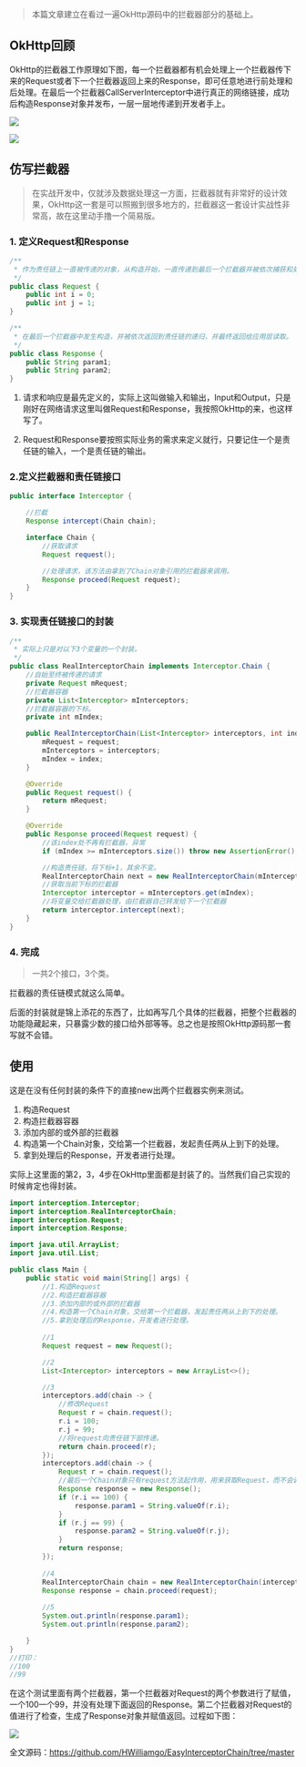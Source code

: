 > 本篇文章建立在看过一遍OkHttp源码中的拦截器部分的基础上。

## OkHttp回顾

OkHttp的拦截器工作原理如下图，每一个拦截器都有机会处理上一个拦截器传下来的Request或者下一个拦截器返回上来的Response，即可任意地进行前处理和后处理。在最后一个拦截器CallServerInterceptor中进行真正的网络链接，成功后构造Response对象并发布，一层一层地传递到开发者手上。

![](https://upload-images.jianshu.io/upload_images/7177220-b466a27ff2bd90c3.png?imageMogr2/auto-orient/strip%7CimageView2/2/w/400)

![](https://upload-images.jianshu.io/upload_images/7177220-646c4c0dd0fc126b.png?imageMogr2/auto-orient/strip%7CimageView2/2/w/250)

## 仿写拦截器

> 在实战开发中，仅就涉及数据处理这一方面，拦截器就有非常好的设计效果，OkHttp这一套是可以照搬到很多地方的，拦截器这一套设计实战性非常高，故在这里动手撸一个简易版。

### 1. 定义Request和Response

``` java
/**
 * 作为责任链上一直被传递的对象，从构造开始，一直传递到最后一个拦截器并被依次捕获和处理
 */
public class Request {
    public int i = 0;
    public int j = 1;
}

/**
 * 在最后一个拦截器中发生构造，并被依次返回到责任链的递归，并最终返回给应用层读取。
 */
public class Response {
    public String param1;
    public String param2;
}
```

1. 请求和响应是最先定义的，实际上这叫做输入和输出，Input和Output，只是刚好在网络请求这里叫做Request和Response，我按照OkHttp的来，也这样写了。

2. Request和Response要按照实际业务的需求来定义就行，只要记住一个是责任链的输入，一个是责任链的输出。

### 2.定义拦截器和责任链接口

``` java
public interface Interceptor {

    //拦截
    Response intercept(Chain chain);

    interface Chain {
        //获取请求
        Request request();

        //处理请求，该方法由拿到了Chain对象引用的拦截器来调用。
        Response proceed(Request request);
    }
}
```

### 3. 实现责任链接口的封装

```java
/**
 * 实际上只是对以下3个变量的一个封装。
 */
public class RealInterceptorChain implements Interceptor.Chain {
    //自始至终被传递的请求
    private Request mRequest;
    //拦截器容器
    private List<Interceptor> mInterceptors;
    //拦截器容器的下标。
    private int mIndex;

    public RealInterceptorChain(List<Interceptor> interceptors, int index, Request request) {
        mRequest = request;
        mInterceptors = interceptors;
        mIndex = index;
    }

    @Override
    public Request request() {
        return mRequest;
    }

    @Override
    public Response proceed(Request request) {
        //该index处不再有拦截器，异常
        if (mIndex >= mInterceptors.size()) throw new AssertionError();

        //构造责任链，将下标+1，其余不变。
        RealInterceptorChain next = new RealInterceptorChain(mInterceptors, mIndex + 1, mRequest);
        //获取当前下标的拦截器
        Interceptor interceptor = mInterceptors.get(mIndex);
        //将变量交给拦截器处理，由拦截器自己转发给下一个拦截器
        return interceptor.intercept(next);
    }
}
```

### 4. 完成

> 一共2个接口，3个类。

拦截器的责任链模式就这么简单。

后面的封装就是锦上添花的东西了，比如再写几个具体的拦截器，把整个拦截器的功能隐藏起来，只暴露少数的接口给外部等等。总之也是按照OkHttp源码那一套写就不会错。



## 使用

这是在没有任何封装的条件下的直接new出两个拦截器实例来测试。

1. 构造Request
2. 构造拦截器容器
3. 添加内部的或外部的拦截器
4. 构造第一个Chain对象，交给第一个拦截器，发起责任两从上到下的处理。
5. 拿到处理后的Response，开发者进行处理。

实际上这里面的第2，3，4步在OkHttp里面都是封装了的。当然我们自己实现的时候肯定也得封装。

``` java
import interception.Interceptor;
import interception.RealInterceptorChain;
import interception.Request;
import interception.Response;

import java.util.ArrayList;
import java.util.List;

public class Main {
    public static void main(String[] args) {
        //1.构造Request
        //2.构造拦截器容器
        //3.添加内部的或外部的拦截器
        //4.构造第一个Chain对象，交给第一个拦截器，发起责任两从上到下的处理。
        //5.拿到处理后的Response，开发者进行处理。
        
        //1
        Request request = new Request();

        //2
        List<Interceptor> interceptors = new ArrayList<>();

        //3
        interceptors.add(chain -> {
            //修改Request
            Request r = chain.request();
            r.i = 100;
            r.j = 99;
            //将request向责任链下部传递。
            return chain.proceed(r);
        });
        interceptors.add(chain -> {
            Request r = chain.request();
            //最后一个Chain对象只有request方法起作用，用来获取Request，而不会调用proceed，在最后一个拦截器中生成Response直接返回而不再递归
            Response response = new Response();
            if (r.i == 100) {
                response.param1 = String.valueOf(r.i);
            }
            if (r.j == 99) {
                response.param2 = String.valueOf(r.j);
            }
            return response;
        });
        
        //4
        RealInterceptorChain chain = new RealInterceptorChain(interceptors, 0, request);
        Response response = chain.proceed(request);
        
        //5
        System.out.println(response.param1);
        System.out.println(response.param2);

    }
}
//打印：
//100
//99
```

在这个测试里面有两个拦截器，第一个拦截器对Request的两个参数进行了赋值，一个100一个99，并没有处理下面返回的Response。第二个拦截器对Request的值进行了检查，生成了Response对象并赋值返回。过程如下图：

![](https://upload-images.jianshu.io/upload_images/7177220-c86afc4540c52472.png?imageMogr2/auto-orient/strip%7CimageView2/2/w/1240)



全文源码：https://github.com/HWilliamgo/EasyInterceptorChain/tree/master
